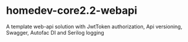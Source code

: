 # homedev-core2.2-webapi
A template web-api solution with JwtToken authorization, Api versioning, Swagger, Autofac DI and Serilog logging
